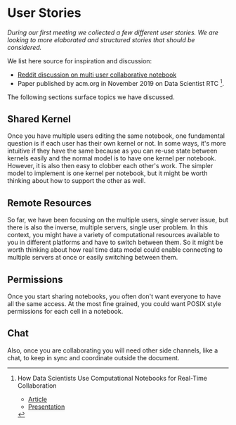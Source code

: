 # User Stories

_During our first meeting we collected a few different user stories. We are looking to more elaborated and structured stories that should be considered._

We list here source for inspiration and discussion:

- [Reddit discussion on multi user collaborative notebook](https://www.reddit.com/r/datascience/comments/i5hj2o/multi_user_collaborative_notebook)
- Paper published by acm.org in November 2019 on Data Scientist RTC [^f1].

The following sections surface topics we have discussed.

## Shared Kernel

Once you have multiple users editing the same notebook, one fundamental question is if each user has their own kernel or not. In some ways, it's more intuitive if they have the same because as you can re-use state between kernels easily and the normal model is to have one kernel per notebook. However, it is also then easy to clobber each other's work. The simpler model to implement is one kernel per notebook, but it might be worth thinking about how to support the other as well.

## Remote Resources

So far, we have been focusing on the multiple users, single server issue, but there is also the inverse, multiple servers, single user problem. In this context, you might have a variety of computational resources available to you in different platforms and have to switch between them. So it might be worth thinking about how real time data model could enable connecting to multiple servers at once or easily switching between them.

## Permissions

Once you start sharing notebooks, you often don't want everyone to have all the same access. At the most fine grained, you could want POSIX style permissions for each cell in a notebook.

## Chat

Also, once you are collaborating you will need other side channels, like a chat, to keep in sync and coordinate outside the document.

[^f1]: How Data Scientists Use Computational Notebooks for Real-Time Collaboration

    - [Article](https://dl.acm.org/doi/10.1145/3359141)
    - [Presentation](https://ipitweb.files.wordpress.com/2019/06/wang_ipit-1.pdf)
